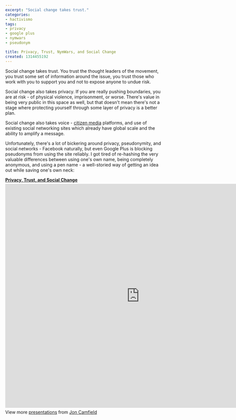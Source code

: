 ```yaml
---
excerpt: "Social change takes trust."
categories:
- hactivismo
tags:
- privacy
- google plus
- nymwars
- pseudonym

title: Privacy, Trust, NymWars, and Social Change
created: 1314455192
---
```

Social change takes trust.  You trust the thought leaders of the movement, you trust some set of information around the issue, you trust those who work with you to support you and not to expose anyone to undue risk.

Social change also takes privacy.  If you are really pushing boundaries, you are at risk - of physical violence, imprisonment, or worse.  There's value in being very public in this space as well, but that doesn't mean there's not a stage where protecting yourself through some layer of privacy is a better plan.

Social change also takes voice - <a href="http://www.changemakers.com/citizenmedia?utm_source=joncamfield&utm_medium=display&utm_content=&utm_campaign=citizenmedia">citizen media</a> platforms, and use of existing social networking sites which already have global scale and the ability to amplify a message.

Unfortunately, there's a lot of bickering around privacy, pseudonymity, and social networks - Facebook naturally, but even Google Plus is blocking pseudonyms from using the site reliably.  I got tired of re-hashing the very valuable differences between using one's own name, being completely anonymous, and using a pen name - a well-storied way of getting an idea out while saving one's own neck:

<div style="width:425px" id="__ss_8764645"> <strong style="display:block;margin:12px 0 4px"><a href="http://www.slideshare.net/joncamfield/privacy-trust-and-social-change" title="Privacy, Trust, and Social Change" target="_blank">Privacy, Trust, and Social Change</a></strong> <iframe src="http://www.slideshare.net/slideshow/embed_code/8764645" width="850" height="710" frameborder="0" marginwidth="0" marginheight="0" scrolling="no"></iframe> <div style="padding:5px 0 12px"> View more <a href="http://www.slideshare.net/" target="_blank">presentations</a> from <a href="http://www.slideshare.net/joncamfield" target="_blank">Jon Camfield</a> </div> </div>
<!--break-->
